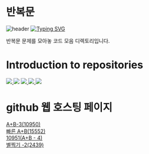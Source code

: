 # 반복문

![header](https://capsule-render.vercel.app/api?type=egg&color=gradient&height=300&section=header&text=welcome%2&fontSize=50&desc=반복문%20문제)
[![Typing SVG](https://readme-typing-svg.demolab.com?font=Fira+Code&pause=1000&color=93BDF7&background=203AFF00&random=false&width=435&lines=My+name+is+kimganghyeon)](https://git.io/typing-svg)

반복문 문제를 모아놓 코드 모음 디렉토리입니다.

# Introduction to repositories 

<a href="https://www.acmicpc.net/problem/10950">
  <img src ="https://github.com/do04200611/Baekjoon/assets/74278578/ceb65ecb-b544-40a5-aa4e-ad30c28aae57">
</a>

<a href="https://www.acmicpc.net/problem/10951">
 <img src ="https://github.com/do04200611/Baekjoon/assets/74278578/cd3bbeec-fff4-4ca6-8778-0bafbe7e4025"></a>
<a href="https://www.acmicpc.net/problem/25314">
   <img src="https://github.com/do04200611/Baekjoon/assets/74278578/4e35fc05-def2-404b-be7a-c88d03fbe7a5"> 
 </a>
<a href="https://www.acmicpc.net/problem/2439">  
  <img src="https://github.com/do04200611/Baekjoon/assets/74278578/efcb3795-c205-42fe-9ed4-288d102f75bb"> 
</a>

<a href="https://www.acmicpc.net/problem/15552">  
  <img src="https://github.com/do04200611/Baekjoon/assets/74278578/5a0575ad-52df-4adc-8aa7-4911e0b73d0f"> 
</a>

# github 웹 호스팅 페이지

<a href="https://do04200611.github.io/Baekjoon/%EB%B0%98%EB%B3%B5%EB%AC%B8/10950%EB%B2%88(A+B-3)/index.html">A+B-3(10950)</a><br>
<a href="https://do04200611.github.io/Baekjoon/%EB%B0%98%EB%B3%B5%EB%AC%B8/%EB%B9%A0%EB%A5%B8%20A+B/index.html">빠른 A+B(15552) </a><br>
<a href="https://do04200611.github.io/Baekjoon/%EB%B0%98%EB%B3%B5%EB%AC%B8/10951(A+B%20-%204)/index.html">10951(A+B - 4)</a><br>
<a href="https://do04200611.github.io/Baekjoon/%EB%B0%98%EB%B3%B5%EB%AC%B8/%EB%B3%84%EC%B0%8D%EA%B8%B0%20-2(2439)/index.html">별찍기 -2(2439)</a><br>
